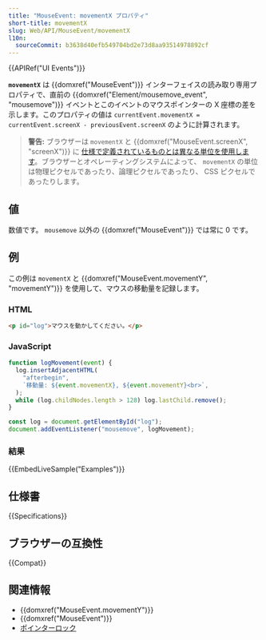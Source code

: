 ```yaml
---
title: "MouseEvent: movementX プロパティ"
short-title: movementX
slug: Web/API/MouseEvent/movementX
l10n:
  sourceCommit: b3638d40efb549704bd2e73d8aa93514978892cf
---
```


{{APIRef("UI Events")}}

**`movementX`** は {{domxref("MouseEvent")}} インターフェイスの読み取り専用プロパティで、直前の {{domxref("Element/mousemove_event", "mousemove")}} イベントとこのイベントのマウスポインターの X 座標の差を示します。このプロパティの値は `currentEvent.movementX = currentEvent.screenX - previousEvent.screenX` のように計算されます。

> **警告:** ブラウザーは `movementX` と {{domxref("MouseEvent.screenX", "screenX")}} に [仕様で定義されているものとは異なる単位を使用します](https://github.com/w3c/pointerlock/issues/42)。ブラウザーとオペレーティングシステムによって、 `movementX` の単位は物理ピクセルであったり、論理ピクセルであったり、 CSS ピクセルであったりします。

## 値

数値です。 `mousemove` 以外の {{domxref("MouseEvent")}} では常に 0 です。

## 例

この例は `movementX` と {{domxref("MouseEvent.movementY", "movementY")}} を使用して、マウスの移動量を記録します。

### HTML

```html
<p id="log">マウスを動かしてください。</p>
```

### JavaScript

```js
function logMovement(event) {
  log.insertAdjacentHTML(
    "afterbegin",
    `移動量: ${event.movementX}, ${event.movementY}<br>`,
  );
  while (log.childNodes.length > 128) log.lastChild.remove();
}

const log = document.getElementById("log");
document.addEventListener("mousemove", logMovement);
```

### 結果

{{EmbedLiveSample("Examples")}}

## 仕様書

{{Specifications}}

## ブラウザーの互換性

{{Compat}}

## 関連情報

- {{domxref("MouseEvent.movementY")}}
- {{domxref("MouseEvent")}}
- [ポインターロック](/ja/docs/Web/API/Pointer_Lock_API)
